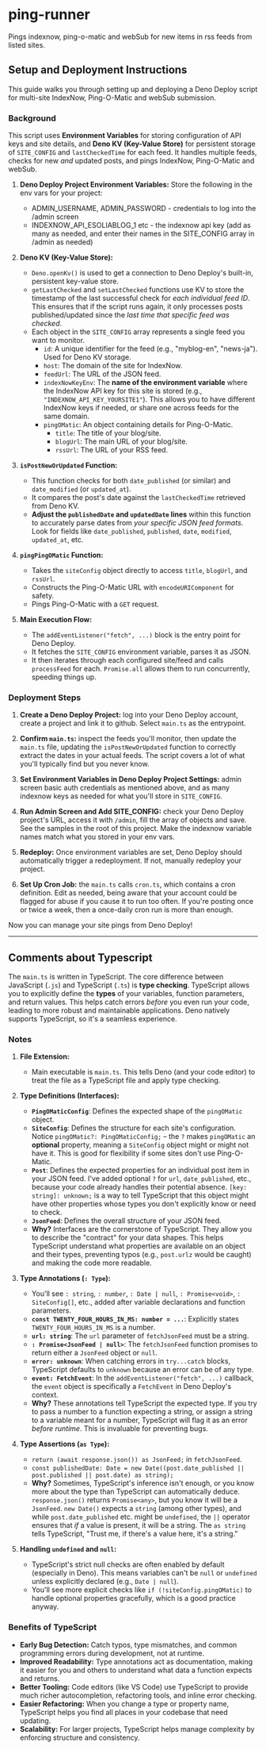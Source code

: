 # ping-runner
Pings indexnow, ping-o-matic and webSub for new items in rss feeds from listed sites.

## Setup and Deployment Instructions

This guide walks you through setting up and deploying a Deno Deploy script for multi-site IndexNow,  Ping-O-Matic and webSub submission.

### Background

This script uses **Environment Variables** for storing configuration of API keys and site details, and **Deno KV (Key-Value Store)** for persistent storage of `SITE_CONFIG` and `lastCheckedTime` for each feed. It handles multiple feeds, checks for new *and* updated posts, and pings IndexNow, Ping-O-Matic and webSub.

1.  **Deno Deploy Project Environment Variables:**
    Store the following in the env vars for your project: 

    * ADMIN_USERNAME, ADMIN_PASSWORD - credentials to log into the /admin screen
    * INDEXNOW_API_ESOLIABLOG_1 etc - the indexnow api key (add as many as needed, and enter their names in the SITE_CONFIG array in /admin as needed)

2.  **Deno KV (Key-Value Store):**
    * `Deno.openKv()` is used to get a connection to Deno Deploy's built-in, persistent key-value store.
    * `getLastChecked` and `setLastChecked` functions use KV to store the timestamp of the last successful check for *each individual feed ID*. This ensures that if the script runs again, it only processes posts published/updated since the *last time that specific feed was checked*.
    * Each object in the `SITE_CONFIG` array represents a single feed you want to monitor.
      * `id`: A unique identifier for the feed (e.g., "myblog-en", "news-ja"). Used for Deno KV storage.
      * `host`: The domain of the site for IndexNow.
      * `feedUrl`: The URL of the JSON feed.
      * `indexNowKeyEnv`: The **name of the environment variable** where the IndexNow API key for this site is stored (e.g., `"INDEXNOW_API_KEY_YOURSITE1"`). This allows you to have different IndexNow keys if needed, or share one across feeds for the same domain.
      * `pingOMatic`: An object containing details for Ping-O-Matic.
          * `title`: The title of your blog/site.
          * `blogUrl`: The main URL of your blog/site.
          * `rssUrl`: The URL of your RSS feed.

3.  **`isPostNewOrUpdated` Function:**
    * This function checks for both `date_published` (or similar) and `date_modified` (or `updated_at`).
    * It compares the post's date against the `lastCheckedTime` retrieved from Deno KV.
    * **Adjust the `publishedDate` and `updatedDate` lines** within this function to accurately parse dates from *your specific JSON feed formats*. Look for fields like `date_published`, `published`, `date`, `modified`, `updated_at`, etc.

4.  **`pingPingOMatic` Function:**
    * Takes the `siteConfig` object directly to access `title`, `blogUrl`, and `rssUrl`.
    * Constructs the Ping-O-Matic URL with `encodeURIComponent` for safety.
    * Pings Ping-O-Matic with a `GET` request.

5.  **Main Execution Flow:**
    * The `addEventListener("fetch", ...)` block is the entry point for Deno Deploy.
    * It fetches the `SITE_CONFIG` environment variable, parses it as JSON.
    * It then iterates through each configured site/feed and calls `processFeed` for each. `Promise.all` allows them to run concurrently, speeding things up.

### Deployment Steps

1. **Create a Deno Deploy Project:** log into your Deno Deploy account, create a project and link it to github. Select `main.ts` as the entrypoint. 

2.  **Confirm `main.ts`:** inspect the feeds you'll monitor, then update the `main.ts` file, updating the `isPostNewOrUpdated` function to correctly extract the dates in your actual feeds. The script covers a lot of what you'll typically find but you never know. 

3.  **Set Environment Variables in Deno Deploy Project Settings:** admin screen basic auth credentials as mentioned above, and as many indexnow keys as needed for what you'll store in `SITE_CONFIG`.

4.  **Run Admin Screen and Add SITE_CONFIG:** check your Deno Deploy project's URL, access it with `/admin`, fill the array of objects and save. See the samples in the root of this project. Make the indexnow variable names match what you stored in your env vars.   

5.  **Redeploy:** Once environment variables are set, Deno Deploy should automatically trigger a redeployment. If not, manually redeploy your project.

6.  **Set Up Cron Job:** the `main.ts` calls `cron.ts`, which contains a cron definition. Edit as needed, being aware that your account could be flagged for abuse if you cause it to run too often. If you're posting once or twice a week, then a once-daily cron run is more than enough. 

Now you can manage your site pings from Deno Deploy!

* * * 

## Comments about Typescript

The `main.ts` is written in TypeScript. The core difference between JavaScript (`.js`) and TypeScript (`.ts`) is **type checking**. TypeScript allows you to explicitly define the **types** of your variables, function parameters, and return values. This helps catch errors *before* you even run your code, leading to more robust and maintainable applications. Deno natively supports TypeScript, so it's a seamless experience.

### Notes

1.  **File Extension:**
    * Main executable is `main.ts`. This tells Deno (and your code editor) to treat the file as a TypeScript file and apply type checking.

2.  **Type Definitions (Interfaces):**
    * **`PingOMaticConfig`**: Defines the expected shape of the `pingOMatic` object.
    * **`SiteConfig`**: Defines the structure for each site's configuration. Notice `pingOMatic?: PingOMaticConfig;` – the `?` makes `pingOMatic` an **optional** property, meaning a `SiteConfig` object might or might not have it. This is good for flexibility if some sites don't use Ping-O-Matic.
    * **`Post`**: Defines the expected properties for an individual post item in your JSON feed. I've added optional `?` for `url`, `date_published`, etc., because your code already handles their potential absence. `[key: string]: unknown;` is a way to tell TypeScript that this object might have other properties whose types you don't explicitly know or need to check.
    * **`JsonFeed`**: Defines the overall structure of your JSON feed.
    * **Why?** Interfaces are the cornerstone of TypeScript. They allow you to describe the "contract" for your data shapes. This helps TypeScript understand what properties are available on an object and their types, preventing typos (e.g., `post.urlz` would be caught) and making the code more readable.

3.  **Type Annotations (`: Type`):**
    * You'll see `: string`, `: number`, `: Date | null`, `: Promise<void>`, `: SiteConfig[]`, etc., added after variable declarations and function parameters.
    * **`const TWENTY_FOUR_HOURS_IN_MS: number = ...`**: Explicitly states `TWENTY_FOUR_HOURS_IN_MS` is a number.
    * **`url: string`**: The `url` parameter of `fetchJsonFeed` must be a string.
    * **`: Promise<JsonFeed | null>`**: The `fetchJsonFeed` function promises to return either a `JsonFeed` object or `null`.
    * **`error: unknown`**: When catching errors in `try...catch` blocks, TypeScript defaults to `unknown` because an error can be of any type.
    * **`event: FetchEvent`**: In the `addEventListener("fetch", ...)` callback, the `event` object is specifically a `FetchEvent` in Deno Deploy's context.
    * **Why?** These annotations tell TypeScript the expected type. If you try to pass a number to a function expecting a string, or assign a string to a variable meant for a number, TypeScript will flag it as an error *before runtime*. This is invaluable for preventing bugs.

4.  **Type Assertions (`as Type`):**
    * `return (await response.json()) as JsonFeed;` in `fetchJsonFeed`.
    * `const publishedDate: Date = new Date((post.date_published || post.published || post.date) as string);`
    * **Why?** Sometimes, TypeScript's inference isn't enough, or you know more about the type than TypeScript can automatically deduce. `response.json()` returns `Promise<any>`, but you know it will be a `JsonFeed`. `new Date()` expects a `string` (among other types), and while `post.date_published` etc. might be `undefined`, the `||` operator ensures that *if* a value is present, it will be a string. The `as string` tells TypeScript, "Trust me, if there's a value here, it's a string."

5.  **Handling `undefined` and `null`:**
    * TypeScript's strict null checks are often enabled by default (especially in Deno). This means variables can't be `null` or `undefined` unless explicitly declared (e.g., `Date | null`).
    * You'll see more explicit checks like `if (!siteConfig.pingOMatic)` to handle optional properties gracefully, which is a good practice anyway.

### Benefits of TypeScript

* **Early Bug Detection:** Catch typos, type mismatches, and common programming errors during development, not at runtime.
* **Improved Readability:** Type annotations act as documentation, making it easier for you and others to understand what data a function expects and returns.
* **Better Tooling:** Code editors (like VS Code) use TypeScript to provide much richer autocompletion, refactoring tools, and inline error checking.
* **Easier Refactoring:** When you change a type or property name, TypeScript helps you find all places in your codebase that need updating.
* **Scalability:** For larger projects, TypeScript helps manage complexity by enforcing structure and consistency.


